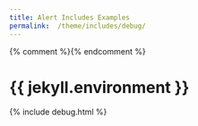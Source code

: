 ```yaml
---
title: Alert Includes Examples
permalink:  /theme/includes/debug/
---
```

{% comment %}<!-- v1.2.121 pages/theme/includes/debug.md-->{% endcomment %}

# {{ jekyll.environment }} 

{% include debug.html %} 